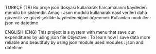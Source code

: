 TÜRKÇE (TR)
Bu proje json dosyası kullanarak harcamalarını kaydeden menülü bir sistemdir.
Amaç : Json modulü  kullanarak nasıl verileri daha güvenilir ve güzel şekilde kaydedeceiğimi öğrenmek
Kullanılan moduller : json ve datetime

ENGLISH (ENG)
This project is  a system with menu that save our expenditures by using json file
Objective : To learn how I save data more reliable and beautifuly by using json module
used modules : json and datetime